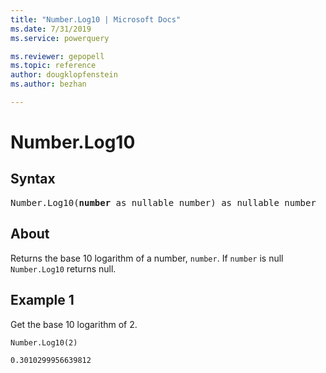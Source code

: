 ```yaml
---
title: "Number.Log10 | Microsoft Docs"
ms.date: 7/31/2019
ms.service: powerquery

ms.reviewer: gepopell
ms.topic: reference
author: dougklopfenstein
ms.author: bezhan

---
```

# Number.Log10

## Syntax

<pre>
Number.Log10(<b>number</b> as nullable number) as nullable number
</pre>

## About  
Returns the base 10 logarithm of a number, `number`. If `number` is null `Number.Log10` returns null.

## Example 1
Get the base 10 logarithm of 2.

```powerquery-m
Number.Log10(2)
```

`0.3010299956639812`
